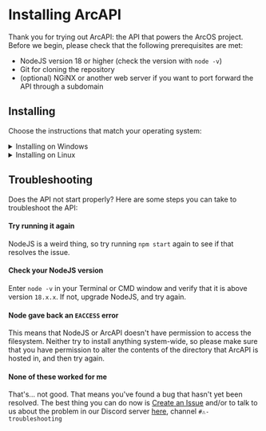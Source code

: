 # Installing ArcAPI

Thank you for trying out ArcAPI: the API that powers the ArcOS project. Before we begin, please check that the following prerequisites are met:

- NodeJS version 18 or higher (check the version with `node -v`)
- Git for cloning the repository
- (optional) NGiNX or another web server if you want to port forward the API through a subdomain

## Installing

Choose the instructions that match your operating system:

<details>
  <summary>Installing on Windows</summary>

> NOTE: Before you continue, please make sure you meet the prerequisites mentioned above.

First, clone the repository:

```batch
git clone https://github.com/IzK-ArcOS/ArcOS-API-v1
```

Next, you'll need to create the data directories:

```batch
mkdir fs
mkdir db
```

Finally, satisfy the packages and run the API on port 3333:

```batch
npm install
npm start
```

> NOTE: Running the API will fail if the Node version is too old

</details>

<details>
  <summary>Installing on Linux</summary>
  
  
> NOTE: Before you continue, please make sure you meet the prerequisites mentioned above.

First, clone the repository:

```bash
git clone https://github.com/IzK-ArcOS/ArcOS-API-v1
```

Next, you'll need to create the data directories:

```bash
mkdir {fs,db}
```

Finally, satisfy the packages and run the API on port 3333:

```bash
npm install
npm start
```

> NOTE: Running the API will fail if the Node version is too old

</details>

## Troubleshooting

Does the API not start properly? Here are some steps you can take to troubleshoot the API:

#### Try running it again

NodeJS is a weird thing, so try running `npm start` again to see if that resolves the issue.

#### Check your NodeJS version

Enter `node -v` in your Terminal or CMD window and verify that it is above version `18.x.x`. If not, upgrade NodeJS, and try again.

#### Node gave back an `EACCESS` error

This means that NodeJS or ArcAPI doesn't have permission to access the filesystem. Neither try to install anything system-wide, so please make sure that you have permission to alter the contents of the directory that ArcAPI is hosted in, and then try again.

#### None of these worked for me

That's... not good. That means you've found a bug that hasn't yet been resolved. The best thing you can do now is [Create an Issue](https://github.com/IzK-ArcOS/ArcOS-API-v1/issues/new) and/or to talk to us about the problem in our Discord server [here](https://discord.gg/ARjRM6uNqf), channel `#⚠️-troubleshooting`
